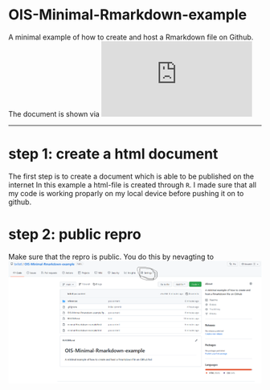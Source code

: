 # OIS-Minimal-Rmarkdown-example
A minimal example of how to create and host a Rmarkdown file on Github. The document is shown via ![this link](https://brilstl.github.io/OIS-Minimal-Rmarkdown-example/minimal-Rmarkdown-example.html)

---

# step 1: create a html document

The first step is to create a document which is able to be published on the internet In this example a html-file is created through `R`. I made sure that all my code is working proparly on my local device before pushing it on to github. 

# step 2: public repro

Make sure that the repro is public. You do this by nevagting to ![setting](/img_github/step_1_github.png)
